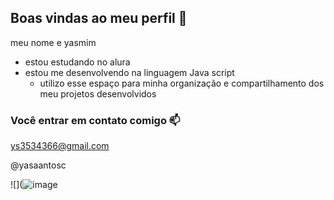 ## Boas vindas ao meu perfil 💙

meu nome e yasmim   

- estou estudando no alura
- estou me desenvolvendo na linguagem Java script
  - utilizo esse espaço para minha organização e compartilhamento dos meu projetos desenvolvidos 

### Você entrar em contato comigo 📫

ys3534366@gmail.com 

@yasaantosc 

![](![image](https://github.com/user-attachments/assets/405e7062-c726-469d-9e41-563194fa0009)
